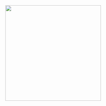 <image src="https://user-images.githubusercontent.com/7283521/214485304-4c751854-837d-44f7-9541-d125286a88c5.png" height=300>
